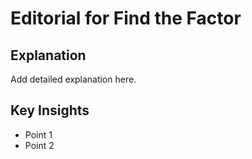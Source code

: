 # Editorial for Find the Factor

## Explanation

Add detailed explanation here.

## Key Insights

- Point 1
- Point 2
